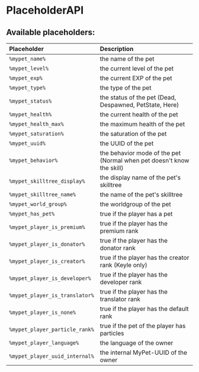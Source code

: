 # PlaceholderAPI

## Available placeholders:

| Placeholder | Description |
| :--- | :--- |
| `%mypet_name%` | the name of the pet |
| `%mypet_level%` | the current level of the pet |
| `%mypet_exp%` | the current EXP of the pet |
| `%mypet_type%` | the type of the pet |
| `%mypet_status%` | the status of the pet \(Dead, Despawned, PetState, Here\) |
| `%mypet_health%` | the current health of the pet |
| `%mypet_health_max%` | the maximum health of the pet |
| `%mypet_saturation%` | the saturation of the pet |
| `%mypet_uuid%` | the UUID of the pet |
| `%mypet_behavior%` | the behavior mode of the pet \(Normal when pet doesn't know the skill\) |
| `%mypet_skilltree_display%` | the display name of the pet's skilltree |
| `%mypet_skilltree_name%` | the name of the pet's skilltree |
| `%mypet_world_group%` | the worldgroup of the pet |
| `%mypet_has_pet%` | true if the player has a pet |
| `%mypet_player_is_premium%` | true if the player has the premium rank |
| `%mypet_player_is_donator%` | true if the player has the donator rank |
| `%mypet_player_is_creator%` | true if the player has the creator rank \(Keyle only\) |
| `%mypet_player_is_developer%` | true if the player has the developer rank |
| `%mypet_player_is_translator%` | true if the player has the translator rank |
| `%mypet_player_is_none%` | true if the player has the default rank |
| `%mypet_player_particle_rank%` | true if the pet of the player has particles |
| `%mypet_player_language%` | the language of the owner |
| `%mypet_player_uuid_internal%` | the internal MyPet-UUID of the owner |


